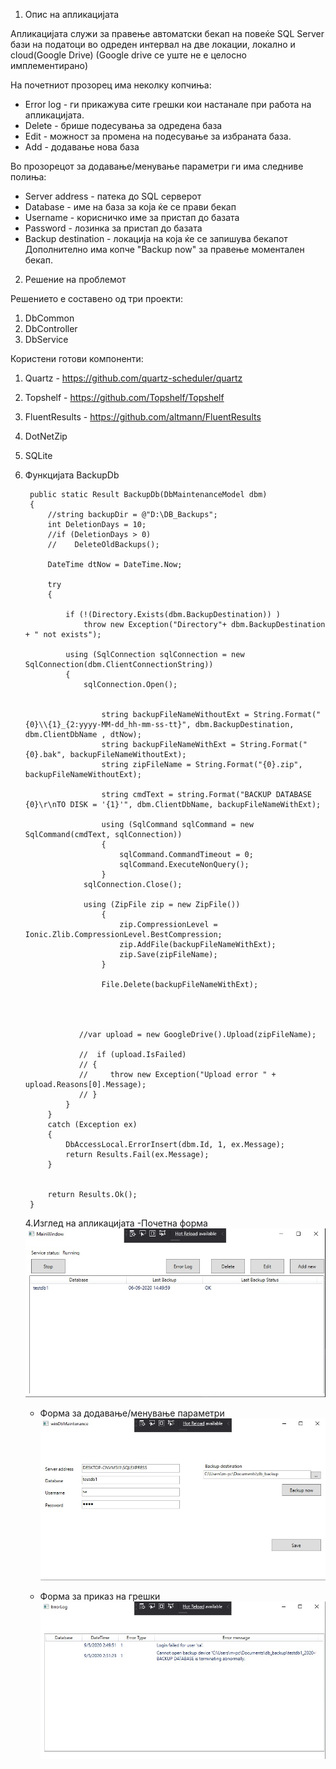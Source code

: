1. Опис на апликацијата

Апликацијата служи за правење автоматски бекап на повеќе SQL Server бази на податоци во одреден интервал на две локации, 
локално и cloud(Google Drive) (Google drive се уште не е целосно имплементирано)

На почетниот прозорец има неколку копчиња:
- Error log - ги прикажува сите грешки кои настанале при работа на апликацијата. 
- Delete - брише подесувања за одредена база
- Edit - можност за промена на подесување за избраната база. 
- Add - додавање нова база 

Во прозорецот за додавање/менување параметри ги има следниве полиња:
- Server address - патека до SQL серверот 
- Database - име на база за која ќе се прави бекап
- Username - корисничко име за пристап до базата
- Password - лозинка за пристап до базата
- Backup destination - локација на која ќе се запишува бекапот 
Дополнително има копче "Backup now" за правење моментален бекап.

2. Решение на проблемот 

Решението е составено од три проекти:
   1. DbCommon 
   2. DbController
   3. DbService
   
Користени готови компоненти:
   1. Quartz - https://github.com/quartz-scheduler/quartz
   2. Topshelf - https://github.com/Topshelf/Topshelf
   3. FluentResults - https://github.com/altmann/FluentResults
   4. DotNetZip 
   5. SQLite 
   
3. Функцијата BackupDb

        public static Result BackupDb(DbMaintenanceModel dbm)
        {
            //string backupDir = @"D:\DB_Backups";
            int DeletionDays = 10;
            //if (DeletionDays > 0)
            //    DeleteOldBackups();

            DateTime dtNow = DateTime.Now;

            try
            {
                
                if (!(Directory.Exists(dbm.BackupDestination)) )
                    throw new Exception("Directory"+ dbm.BackupDestination + " not exists"); 

                using (SqlConnection sqlConnection = new SqlConnection(dbm.ClientConnectionString))
                {
                    sqlConnection.Open();

                        
                        string backupFileNameWithoutExt = String.Format("{0}\\{1}_{2:yyyy-MM-dd_hh-mm-ss-tt}", dbm.BackupDestination, dbm.ClientDbName , dtNow);
                        string backupFileNameWithExt = String.Format("{0}.bak", backupFileNameWithoutExt);
                        string zipFileName = String.Format("{0}.zip", backupFileNameWithoutExt);

                        string cmdText = string.Format("BACKUP DATABASE {0}\r\nTO DISK = '{1}'", dbm.ClientDbName, backupFileNameWithExt);

                        using (SqlCommand sqlCommand = new SqlCommand(cmdText, sqlConnection))
                        {
                            sqlCommand.CommandTimeout = 0;
                            sqlCommand.ExecuteNonQuery();
                        }
                    sqlConnection.Close();

                    using (ZipFile zip = new ZipFile())
                        {
                            zip.CompressionLevel = Ionic.Zlib.CompressionLevel.BestCompression;
                            zip.AddFile(backupFileNameWithExt);
                            zip.Save(zipFileName);
                        }

                        File.Delete(backupFileNameWithExt);
                    

                    

                   //var upload = new GoogleDrive().Upload(zipFileName);

                   //  if (upload.IsFailed)
                   // {
                   //     throw new Exception("Upload error " + upload.Reasons[0].Message);
                   // }
                }
            }
            catch (Exception ex)
            {             
                DbAccessLocal.ErrorInsert(dbm.Id, 1, ex.Message);
                return Results.Fail(ex.Message);
            }


            return Results.Ok();
        }
   
   4.Изглед на апликацијата
   -Почетна форма
   ![image](https://raw.githubusercontent.com/marjanoh2/DbBackup/master/dbBackup1.jpg)
   
   - Форма за додавање/менување параметри 
    ![image](https://raw.githubusercontent.com/marjanoh2/DbBackup/master/dbBackup2.jpg)
    
    - Форма за приказ на грешки
    ![image](https://raw.githubusercontent.com/marjanoh2/DbBackup/master/dbBackup3.jpg)
   
   

